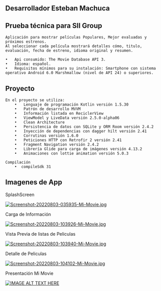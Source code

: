 ## Desarrollador Esteban Machuca

## Prueba técnica para SII Group
    Aplicación para mostrar películas Populares, Mejor evaluadas y próximos estrenos.
    Al seleccionar cada película mostrará detalles cómo, titulo, evaluación, fecha de estreno, idioma original y resumen.

    •	Api consumido: The Movie Database API 3.
    •	Idioma: español.
    •	Requisitos mínimos para su instalación: Smartphone con sistema operativo Android 6.0 Marshmallow (nivel de API 24) o superiores.

## Proyecto
    En el proyecto se utiliza:
        •	Lenguaje de programación Kotlin versión 1.5.30
        •	Patrón de desarrollo MVVM
        •   Información listada en ReciclerView
        •	ViewModel y LiveData versión 2.5.0-alpha06
        •	Clean Architecture
        •	Persistencia de datos con SQLite y ORM Room versión 2.4.2
        •	Inyección de dependencias con dagger hilt versión 2.41
        •	Corrutinas versión 1.6.0
        •	Peticiones HTTP con Retrofir 2 versión 2.41
        •	Fragment Navigation versión 2.4.2
        •	Librería Glide para carga de imágenes versión 4.13.2
        •	Animaciones con lottie animation versión 5.0.3

    Compilación
        •  compileSdk 31
## Imagenes de App

SplashScreen

[![Screenshot-20220803-035935-Mi-Movie.jpg](https://i.postimg.cc/RVx0CSNm/Screenshot-20220803-035935-Mi-Movie.jpg)](https://postimg.cc/PNKH2kWV)


Carga de Información

[![Screenshot-20220803-103926-Mi-Movie.jpg](https://i.postimg.cc/wTnQjsDv/Screenshot-20220803-103926-Mi-Movie.jpg)](https://postimg.cc/crMnDC9y)

Vista Previa de listas de Peliculas

[![Screenshot-20220803-103940-Mi-Movie.jpg](https://i.postimg.cc/50ZwpXby/Screenshot-20220803-103940-Mi-Movie.jpg)](https://postimg.cc/sQ4QgDBC)

Detalle de Peliculas

[![Screenshot-20220803-104102-Mi-Movie.jpg](https://i.postimg.cc/j207PB4J/Screenshot-20220803-104102-Mi-Movie.jpg)](https://postimg.cc/PpyJk3ct)

Presentación Mi Movie

[![IMAGE ALT TEXT HERE](https://img.youtube.com/vi/YzVGmV7KlVo/0.jpg)](https://www.youtube.com/watch?v=YzVGmV7KlVo)
